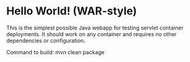 Hello World! (WAR-style)
===============

This is the simplest possible Java webapp for testing servlet container deployments.  It should work on any container and requires no other dependencies or configuration.

Command to build: 
mvn clean package
